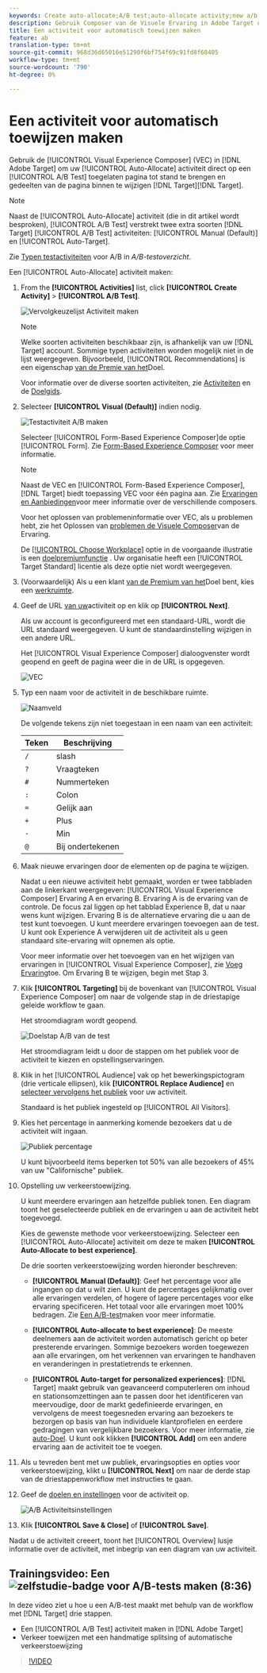 ```yaml
---
keywords: Create auto-allocate;A/B test;auto-allocate activity;new a/b activity;auto allocate;auto-allocate to best experience;allocate
description: Gebruik Composer van de Visuele Ervaring in Adobe Target om uw auto-Wijs A/B activiteit van de Test direct op een Doel-Toegelaten pagina tot stand te brengen en gedeelten van de pagina binnen Doel te wijzigen.
title: Een activiteit voor automatisch toewijzen maken
feature: ab
translation-type: tm+mt
source-git-commit: 968d36d65016e51290f6bf754f69c91fd8f68405
workflow-type: tm+mt
source-wordcount: '790'
ht-degree: 0%

---
```



# Een activiteit voor automatisch toewijzen maken

Gebruik de [!UICONTROL Visual Experience Composer] (VEC) in [!DNL Adobe Target] om uw [!UICONTROL Auto-Allocate] activiteit direct op een [!UICONTROL A/B Test] toegelaten pagina tot stand te brengen en gedeelten van de pagina binnen te wijzigen [!DNL Target][!DNL Target].

>[!NOTE]
>
>Naast de [!UICONTROL Auto-Allocate] activiteit (die in dit artikel wordt besproken), [!UICONTROL A/B Test] verstrekt twee extra soorten [!DNL Target] [!UICONTROL A/B Test] activiteiten: [!UICONTROL Manual (Default)] en [!UICONTROL Auto-Target].
>
>Zie [Typen testactiviteiten](/help/c-activities/t-test-ab/test-ab.md#types) voor A/B in *A/B-testoverzicht*.

Een [!UICONTROL Auto-Allocate] activiteit maken:

1. From the **[!UICONTROL Activities]** list, click **[!UICONTROL Create Activity]** > **[!UICONTROL A/B Test]**.

   ![Vervolgkeuzelijst Activiteit maken](/help/c-activities/t-test-ab/t-test-create-ab/assets/ab_select-new.png)

   >[!NOTE]
   >
   >Welke soorten activiteiten beschikbaar zijn, is afhankelijk van uw [!DNL Target] account. Sommige typen activiteiten worden mogelijk niet in de lijst weergegeven. Bijvoorbeeld, [!UICONTROL Recommendations] is een eigenschap [van de Premie van het](/help/c-intro/intro.md#premium)Doel.
   >
   >Voor informatie over de diverse soorten activiteiten, zie [Activiteiten](/help/c-activities/activities.md) en de [Doelgids](/help/c-activities/target-activities-guide.md).

1. Selecteer **[!UICONTROL Visual (Default)]** indien nodig.

   ![Testactiviteit A/B maken](/help/c-activities/t-test-ab/t-test-create-ab/assets/create-ab.png)

   Selecteer [!UICONTROL Form-Based Experience Composer]de optie [!UICONTROL Form]. Zie [Form-Based Experience Composer](/help/c-experiences/form-experience-composer.md) voor meer informatie.

   >[!NOTE]
   >
   >Naast de VEC en [!UICONTROL Form-Based Experience Composer], [!DNL Target] biedt toepassing VEC voor één pagina aan. Zie [Ervaringen en Aanbiedingen](/help/c-experiences/experiences.md)voor meer informatie over de verschillende composers.
   >
   >Voor het oplossen van problemeninformatie over VEC, als u problemen hebt, zie het Oplossen van [problemen de Visuele Composer](/help/c-experiences/c-visual-experience-composer/r-troubleshoot-composer/troubleshoot-composer.md)van de Ervaring.
   >
   >De [[!UICONTROL Choose Workplace]](/help/administrating-target/c-user-management/property-channel/property-channel.md) optie in de voorgaande illustratie is een [doelpremiumfunctie](/help/c-intro/intro.md) . Uw organisatie heeft een [!UICONTROL Target Standard] licentie als deze optie niet wordt weergegeven.

1. (Voorwaardelijk) Als u een klant [van de Premium van het](/help/c-intro/intro.md#premium)Doel bent, kies een [werkruimte](/help/administrating-target/c-user-management/property-channel/property-channel.md).

1. Geef de URL [van uw](/help/c-activities/t-test-ab/t-test-create-ab/ab-activity-url.md)activiteit op en klik op **[!UICONTROL Next]**.

   Als uw account is geconfigureerd met een standaard-URL, wordt die URL standaard weergegeven. U kunt de standaardinstelling wijzigen in een andere URL.

   Het [!UICONTROL Visual Experience Composer] dialoogvenster wordt geopend en geeft de pagina weer die in de URL is opgegeven.

   ![VEC](/help/c-activities/t-test-ab/t-test-create-ab/assets/vec-new.png)

1. Typ een naam voor de activiteit in de beschikbare ruimte.

   ![Naamveld](/help/c-activities/t-test-ab/t-test-create-ab/assets/ab_newname-new.png)

   De volgende tekens zijn niet toegestaan in een naam van een activiteit:

   | Teken | Beschrijving |
   |--- |--- |
   | `/` | slash |
   | `?` | Vraagteken |
   | `#` | Nummerteken |
   | `:` | Colon |
   | `=` | Gelijk aan |
   | `+` | Plus |
   | `-` | Min |
   | `@` | Bij ondertekenen |

1. Maak nieuwe ervaringen door de elementen op de pagina te wijzigen.

   Nadat u een nieuwe activiteit hebt gemaakt, worden er twee tabbladen aan de linkerkant weergegeven: [!UICONTROL Visual Experience Composer] Ervaring A en ervaring B. Ervaring A is de ervaring van de controle. De focus zal liggen op het tabblad Experience B, dat u naar wens kunt wijzigen. Ervaring B is de alternatieve ervaring die u aan de test kunt toevoegen. U kunt meerdere ervaringen toevoegen aan de test. U kunt ook Experience A verwijderen uit de activiteit als u geen standaard site-ervaring wilt opnemen als optie.

   Voor meer informatie over het toevoegen van en het wijzigen van ervaringen in [!UICONTROL Visual Experience Composer], zie [Voeg Ervaring](/help/c-activities/t-test-ab/t-test-create-ab/ab-add-experience.md)toe. Om Ervaring B te wijzigen, begin met Stap 3.

1. Klik **[!UICONTROL Targeting]** bij de bovenkant van [!UICONTROL Visual Experience Composer] om naar de volgende stap in de driestapige geleide workflow te gaan.

   Het stroomdiagram wordt geopend.

   ![Doelstap A/B van de test](/help/c-activities/t-test-ab/t-test-create-ab/assets/ab_flow-new.png)

   Het stroomdiagram leidt u door de stappen om het publiek voor de activiteit te kiezen en opstellingservaringen.

1. Klik in het [!UICONTROL Audience] vak op het bewerkingspictogram (drie verticale ellipsen), klik **[!UICONTROL Replace Audience]** en [selecteer vervolgens het publiek](/help/c-activities/t-test-ab/t-test-create-ab/ab-audience.md) voor uw activiteit.

   Standaard is het publiek ingesteld op [!UICONTROL All Visitors].

1. Kies het percentage in aanmerking komende bezoekers dat u de activiteit wilt ingaan.

   ![Publiek percentage](/help/c-activities/t-test-ab/t-test-create-ab/assets/audperc-new.png)

   U kunt bijvoorbeeld items beperken tot 50% van alle bezoekers of 45% van uw &quot;Californische&quot; publiek.

1. Opstelling uw verkeerstoewijzing.

   U kunt meerdere ervaringen aan hetzelfde publiek tonen. Een diagram toont het geselecteerde publiek en de ervaringen u aan de activiteit hebt toegevoegd.

   Kies de gewenste methode voor verkeerstoewijzing. Selecteer een [!UICONTROL Auto-Allocate] activiteit om deze te maken **[!UICONTROL Auto-Allocate to best experience]**.

   De drie soorten verkeerstoewijzing worden hieronder beschreven:

   * **[!UICONTROL Manual (Default)]**: Geef het percentage voor alle ingangen op dat u wilt zien. U kunt de percentages gelijkmatig over alle ervaringen verdelen, of hogere of lagere percentages voor elke ervaring specificeren. Het totaal voor alle ervaringen moet 100% bedragen. Zie [Een A/B-test](/help/c-activities/t-test-ab/t-test-create-ab/test-create-ab.md)maken voor meer informatie.

   * **[!UICONTROL Auto-allocate to best experience]**: De meeste deelnemers aan de activiteit worden automatisch gericht op beter presterende ervaringen. Sommige bezoekers worden toegewezen aan alle ervaringen, om het verkennen van ervaringen te handhaven en veranderingen in prestatietrends te erkennen.

   * **[!UICONTROL Auto-target for personalized experiences]**: [!DNL Target] maakt gebruik van geavanceerd computerleren om inhoud en stationsomzettingen aan te passen door het identificeren van meervoudige, door de markt gedefinieerde ervaringen, en vervolgens de meest toegesneden ervaring aan bezoekers te bezorgen op basis van hun individuele klantprofielen en eerdere gedragingen van vergelijkbare bezoekers. Voor meer informatie, zie [auto-Doel](/help/c-activities/auto-target/auto-target-to-optimize.md).
   U kunt ook klikken **[!UICONTROL Add]** om een andere ervaring aan de activiteit toe te voegen.

1. Als u tevreden bent met uw publiek, ervaringsopties en opties voor verkeerstoewijzing, klikt u **[!UICONTROL Next]** om naar de derde stap van de driestappenworkflow met instructies te gaan.

1. Geef de [doelen en instellingen](/help/c-activities/t-test-ab/t-test-create-ab/ab-goals-and-settings.md) voor de activiteit op.

   ![A/B Activiteitsinstellingen](/help/c-activities/t-test-ab/t-test-create-ab/assets/ab_settings-new.png)

1. Klik **[!UICONTROL Save & Close]** of **[!UICONTROL Save]**.

Nadat u de activiteit creeert, toont het [!UICONTROL Overview] lusje informatie over de activiteit, met inbegrip van een diagram van uw activiteit.

## Trainingsvideo: Een ![zelfstudie-badge voor A/B-tests maken (8:36)](/help/assets/tutorial.png)

In deze video ziet u hoe u een A/B-test maakt met behulp van de workflow met [!DNL Target] drie stappen.

* Een [!UICONTROL A/B Test] activiteit maken in [!DNL Adobe Target]
* Verkeer toewijzen met een handmatige splitsing of automatische verkeerstoewijzing

>[!VIDEO](https://video.tv.adobe.com/v/17391)